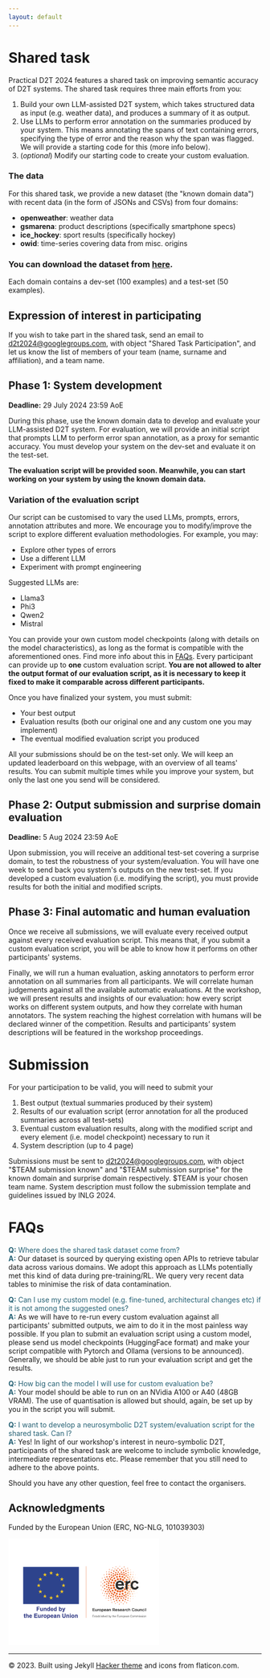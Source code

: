 ```yaml
---
layout: default
---
```

 <div class="forms-container">

 <!-- <div class="forms">
    <img src="assets/images/github-logo.png">
    <a href="https://github.com/practicald2t/hackathon/">
    <p style="font-size: large">Hackathon – Github</p>
    </a>
</div> -->
</div>

# Shared task
Practical D2T 2024 features a shared task on improving semantic accuracy of D2T systems. The shared task requires three main efforts from you:

1. Build your own LLM-assisted D2T system, which takes structured data as input (e.g. weather data), and produces a summary of it as output.
2. Use LLMs to perform error annotation on the summaries produced by your system. This means annotating the spans of text containing errors, specifying the type of error and the reason why the span was flagged. We will provide a starting code for this (more info below).
3. (*optional*) Modify our starting code to create your custom evaluation.

### The data
For this shared task, we provide a new dataset (the "known domain data") with recent data (in the form of JSONs and CSVs) from four domains:

- **openweather**: weather data 
- **gsmarena**: product descriptions (specifically smartphone specs)
- **ice_hockey**: sport results (specifically hockey)
- **owid**: time-series covering data from misc. origins 

### You can download the dataset from [here](https://practicald2t.github.io/assets/shared_task_data/known_domains.zip). 
Each domain contains a dev-set (100 examples) and a test-set (50 examples).

## Expression of interest in participating
If you wish to take part in the shared task, send an email to [d2t2024@googlegroups.com](mailto:d2t2024@googlegroups.com), with object "Shared Task Participation", and let us know the list of members of your team (name, surname and affiliation), and a team name.

## Phase 1: System development
**Deadline:** 29 July 2024 23:59 AoE

During this phase, use the known domain data to develop and evaluate your LLM-assisted D2T system. For evaluation, we will provide an initial script that prompts LLM to perform error span annotation, as a proxy for semantic accuracy. You must develop your system on the dev-set and evaluate it on the test-set.

**The evaluation script will be provided soon. Meanwhile, you can start working on your system by using the known domain data.** 

### Variation of the evaluation script 
Our script can be customised to vary the used LLMs, prompts, errors, annotation attributes and more. We encourage you to modify/improve the script to explore different evaluation methodologies. For example, you may:
- Explore other types of errors
- Use a different LLM
- Experiment with prompt engineering 

Suggested LLMs are:
- Llama3
- Phi3
- Qwen2
- Mistral

You can provide your own custom model checkpoints (along with details on the model characteristics), as long as the format is compatible with the aforementioned ones. Find more info about this in [FAQs](#faq). Every participant can provide up to **one** custom evaluation script. **You are not allowed to alter the output format of our evaluation script, as it is necessary to keep it fixed to make it comparable across different participants.**

Once you have finalized your system, you must submit:
- Your best output
- Evaluation results (both our original one and any custom one you may implement)
- The eventual modified evaluation script you produced

All your submissions should be on the test-set only. We will keep an updated leaderboard on this webpage, with an overview of all teams' results. You can submit multiple times while you improve your system, but only the last one you send will be considered.

## Phase 2: Output submission and surprise domain evaluation
**Deadline:** 5 Aug  2024 23:59 AoE

Upon submission, you will receive an additional test-set covering a surprise domain, to test the robustness of your system/evaluation. You will have one week to send back you system's outputs on the new test-set. If you developed a custom evaluation (i.e. modifying the script), you must provide results for both the initial and modified scripts.

## Phase 3: Final automatic and human evaluation
Once we receive all submissions, we will evaluate every received output against every received evaluation script. This means that, if you submit a custom evaluation script, you will be able to know how it performs on other participants' systems.

Finally, we will run a human evaluation, asking annotators to perform error annotation on all summaries from all participants. We will correlate human judgements against all the available automatic evaluations. At the workshop, we will present results and insights of our evaluation: how every script works on different system outputs, and how they correlate with human annotators. The system reaching the highest correlation with humans will be declared winner of the competition. Results and participants’ system descriptions will be featured in the workshop proceedings. 

# Submission
For your participation to be valid, you will need to submit your
  1. Best output (textual summaries produced by their system)
  2. Results of our evaluation script (error annotation for all the produced summaries across all test-sets)
  3. Eventual custom evaluation results, along with the modified script and every element (i.e. model checkpoint) necessary to run it
  4. System description (up to 4 page)

Submissions must be sent to [d2t2024@googlegroups.com](mailto:d2t2024@googlegroups.com), with object "$TEAM submission known" and "$TEAM submission surprise" for the known domain and surprise domain respectively. $TEAM is your chosen team name. System description must follow the submission template and guidelines issued by INLG 2024.

# FAQs
<a name="faq"></a>
<span style="color: #276275;">**Q:** Where does the shared task dataset come from?</span>  
<span style="color: #276275;">**A:**</span> Our dataset is sourced by querying existing open APIs to retrieve tabular data across various domains. We adopt this approach as LLMs potentially met this kind of data during pre-training/RL. We query very recent data tables to minimise the risk of data contamination.

<span style="color: #276275;">**Q:** Can I use my custom model (e.g. fine-tuned, architectural changes etc) if it is not among the suggested ones?</span>  
<span style="color: #276275;">**A:**</span> As we will have to re-run every custom evaluation against all participants' submitted outputs, we aim to do it in the most painless way possible. If you plan to submit an evaluation script using a custom model, please send us model checkpoints (HuggingFace format) and make your script compatible with Pytorch and Ollama (versions to be announced). Generally, we should be able just to run your evaluation script and get the results. 

<span style="color: #276275;">**Q:** How big can the model I will use for custom evaluation be?</span>  
<span style="color: #276275;">**A:**</span> Your model should be able to run on an NVidia A100 or A40 (48GB VRAM). The use of quantisation is allowed but should, again, be set up by you in the script you will submit.

<span style="color: #276275;">**Q:** I want to develop a neurosymbolic D2T system/evaluation script for the shared task. Can I?</span>  
<span style="color: #276275;">**A:**</span> Yes! In light of our workshop's interest in neuro-symbolic D2T, participants of the shared task are welcome to include symbolic knowledge, intermediate representations etc. Please remember that you still need to adhere to the above points.

Should you have any other question, feel free to contact the organisers.

## Acknowledgments
<p>Funded by the European Union (ERC, NG-NLG, 101039303)</p>
<img src="../assets/images/erc.png" style="max-width: 300px;" alt="ERC">

<hr>
<div class="footer">
    © 2023. Built using Jekyll <a href="https://github.com/pages-themes/hacker">Hacker theme</a> and icons from flaticon.com.
  </div>


